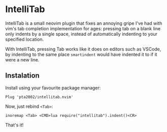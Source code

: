 # IntelliTab
IntelliTab is a small neovim plugin that fixes an annoying gripe I've had with
vim's tab completion implementation for ages: pressing tab on a blank line only
indents by a single space, instead of automatically indenting to your specified
location.

With IntelliTab, pressing Tab works like it does on editors such as VSCode, by
indenting to the same place `smartindent` would have indented it to if it were
a new line.

## Instalation
Install using your favourite package manager:

```vim
Plug 'pta2002/intellitab.nvim'
```

Now, just rebind `<Tab>`:

```vim
inoremap <Tab> <CMD>lua require("intellitab").indent()<CR>
```

That's it!
